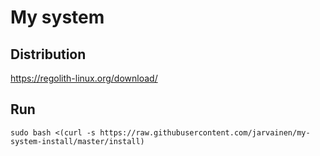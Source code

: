 # My system

## Distribution

https://regolith-linux.org/download/ 

## Run

`sudo bash <(curl -s https://raw.githubusercontent.com/jarvainen/my-system-install/master/install)`